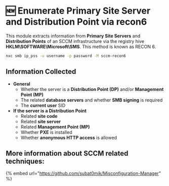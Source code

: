 # 🆕 Enumerate Primary Site Server and Distribution Point via recon6

This module extracts information from **Primary Site Servers** and **Distribution Points** of an SCCM infrastructure via the registry hive **HKLM\SOFTWARE\Microsoft\SMS**. This method is known as RECON 6.

```bash
nxc smb ip_pss -u username -p password -M sccm-recon6
```

## Information Collected

* **General**
  * Whether the server is a **Distribution Point (DP)** and/or **Management Point (MP)**
  * The related **database servers** and whether **SMB signing** is required
  * The **current user** SID
* **If the server is a Distribution Point**
  * Related **site code**
  * Related **site server**
  * Related **Management Point (MP)**
  * Whether **PXE** is installed
  * Whether **anonymous HTTP access** is allowed

## More information about SCCM related techniques:

{% embed url="https://github.com/subat0mik/Misconfiguration-Manager" %}
